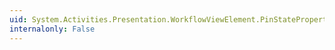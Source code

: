 ```yaml
---
uid: System.Activities.Presentation.WorkflowViewElement.PinStateProperty
internalonly: False
---
```

